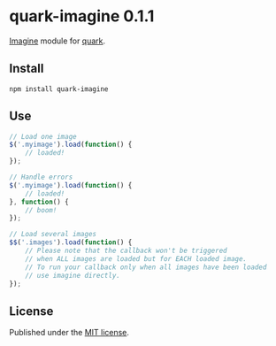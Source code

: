 quark-imagine 0.1.1
====================

[Imagine](https://github.com/pyrsmk/imagine) module for [quark](https://github.com/pyrsmk/quark).

Install
-------

```shell
npm install quark-imagine
```

Use
---

```js
// Load one image
$('.myimage').load(function() {
	// loaded!
});

// Handle errors
$('.myimage').load(function() {
	// loaded!
}, function() {
	// boom!
});

// Load several images
$$('.images').load(function() {
	// Please note that the callback won't be triggered
	// when ALL images are loaded but for EACH loaded image.
	// To run your callback only when all images have been loaded
	// use imagine directly.
});
```

License
-------

Published under the [MIT license](http://dreamysource.mit-license.org).
